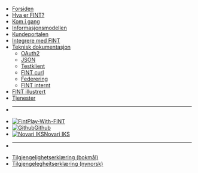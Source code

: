 * [Forsiden](/)
* [Hva er FINT?](home.md)
* [Kom i gang](getting-started/index.md)
* [Informasjonsmodellen](model/index.md)
* [Kundeportalen](portal/index.md)
* [Integrere med FINT](integrate/index.md)
* [Teknisk dokumentasjon](technical/index.md)
  * [OAuth2](technical/oauth2.md)
  * [JSON](technical/json.md)
  * [Testklient](technical/testclient.md)
  * [FINT curl](technical/fintcurl.md)
  * [Federering](technical/federation.md)
  * [FINT internt](technical/fint-inside.md)
* [FINT illustrert](cartoon.md)
* [Tjenester](service.md)

- ****
* [![Fint](https://www.fintlabs.no/_media/favicon.ico ':size=16')Play-With-FINT](https://play-with-fint.felleskomponent.no)
* [![Github](https://www.fintlabs.no/_media/github.svg ':size=16')Github](https://github.com/fintlabs)
* [![Novari IKS](https://novari.no/wp-content/uploads/2024/10/favico.svg ':size=16')Novari IKS](https://novari.no)
- ****
* [Tilgjengelighetserklæring (bokmål)](https://uustatus.no/nb/erklaringer/publisert/feb37615-5cc6-4219-91c2-526ff16a39fe)
* [Tilgjengelegheitserklæring (nynorsk)](https://uustatus.no/nn/erklaringer/publisert/feb37615-5cc6-4219-91c2-526ff16a39fe)